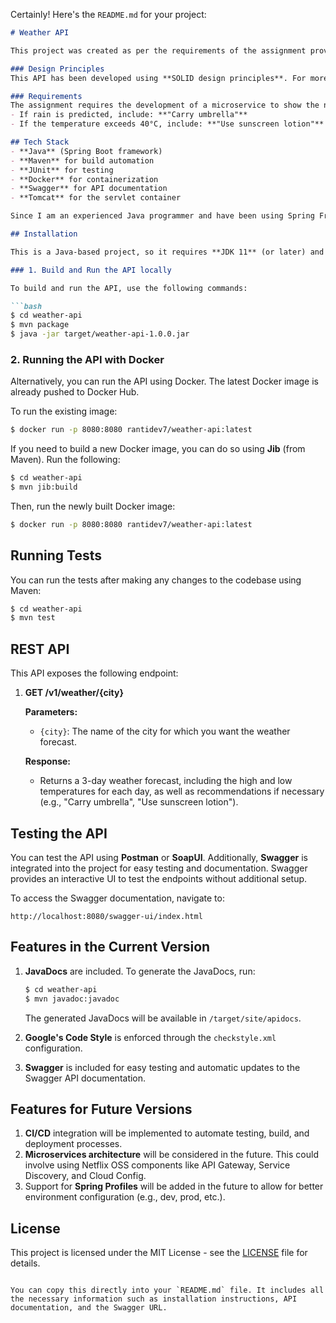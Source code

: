 Certainly! Here's the `README.md` for your project:

```markdown
# Weather API

This project was created as per the requirements of the assignment provided by **Publicis Sapient**. The purpose of this project is to consume the **OpenWeatherMap API** and provide a weather forecast for the next 3 days for a given city, including temperature details and recommendations based on weather conditions.

### Design Principles
This API has been developed using **SOLID design principles**. For more information on SOLID, refer to [SOLID on Wikipedia](https://en.wikipedia.org/wiki/SOLID).

### Requirements
The assignment requires the development of a microservice to show the next 3 days' high and low temperatures for a city. The output should include recommendations based on weather conditions:
- If rain is predicted, include: **"Carry umbrella"**
- If the temperature exceeds 40°C, include: **"Use sunscreen lotion"**

## Tech Stack
- **Java** (Spring Boot framework)
- **Maven** for build automation
- **JUnit** for testing
- **Docker** for containerization
- **Swagger** for API documentation
- **Tomcat** for the servlet container

Since I am an experienced Java programmer and have been using Spring Framework for over 10 years, **Spring Boot** was the natural choice for developing this API.

## Installation

This is a Java-based project, so it requires **JDK 11** (or later) and **Maven 3.6.3** (or later) to run.

### 1. Build and Run the API locally

To build and run the API, use the following commands:

```bash
$ cd weather-api
$ mvn package
$ java -jar target/weather-api-1.0.0.jar 
```

### 2. Running the API with Docker

Alternatively, you can run the API using Docker. The latest Docker image is already pushed to Docker Hub.

To run the existing image:

```bash
$ docker run -p 8080:8080 rantidev7/weather-api:latest
```

If you need to build a new Docker image, you can do so using **Jib** (from Maven). Run the following:

```bash
$ cd weather-api
$ mvn jib:build
```

Then, run the newly built Docker image:

```bash
$ docker run -p 8080:8080 rantidev7/weather-api:latest
```

## Running Tests

You can run the tests after making any changes to the codebase using Maven:

```bash
$ cd weather-api
$ mvn test
```

## REST API

This API exposes the following endpoint:

1. **GET /v1/weather/{city}**

   **Parameters:**
   - `{city}`: The name of the city for which you want the weather forecast.

   **Response:**
   - Returns a 3-day weather forecast, including the high and low temperatures for each day, as well as recommendations if necessary (e.g., "Carry umbrella", "Use sunscreen lotion").

## Testing the API

You can test the API using **Postman** or **SoapUI**. Additionally, **Swagger** is integrated into the project for easy testing and documentation. Swagger provides an interactive UI to test the endpoints without additional setup.

To access the Swagger documentation, navigate to:

```
http://localhost:8080/swagger-ui/index.html
```

## Features in the Current Version

1. **JavaDocs** are included. To generate the JavaDocs, run:

   ```bash
   $ cd weather-api
   $ mvn javadoc:javadoc
   ```

   The generated JavaDocs will be available in `/target/site/apidocs`.

2. **Google's Code Style** is enforced through the `checkstyle.xml` configuration.

3. **Swagger** is included for easy testing and automatic updates to the Swagger API documentation.

## Features for Future Versions

1. **CI/CD** integration will be implemented to automate testing, build, and deployment processes.
2. **Microservices architecture** will be considered in the future. This could involve using Netflix OSS components like API Gateway, Service Discovery, and Cloud Config.
3. Support for **Spring Profiles** will be added in the future to allow for better environment configuration (e.g., dev, prod, etc.).

## License

This project is licensed under the MIT License - see the [LICENSE](LICENSE) file for details.
```

You can copy this directly into your `README.md` file. It includes all the necessary information such as installation instructions, API documentation, and the Swagger URL.
